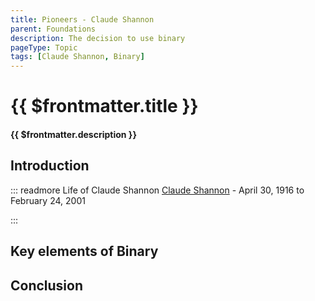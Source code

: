 ```yaml
---
title: Pioneers - Claude Shannon
parent: Foundations
description: The decision to use binary
pageType: Topic
tags: [Claude Shannon, Binary]
---
```


# {{ $frontmatter.title }}

#### {{ $frontmatter.description }}

<KeyConcepts :ConceptArray= "[
{
  Concept:'Key elements of Binary',
  Details:''
},
]" />

## Introduction

::: readmore Life of Claude Shannon
[Claude Shannon](https://en.wikipedia.org/wiki/Claude_Shannon) - April 30, 1916 to February 24, 2001


:::

## Key elements of Binary

## Conclusion